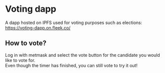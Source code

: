 # Voting dapp

A dapp hosted on IPFS used for voting purposes such as elections:\
https://voting-dapp.on.fleek.co/

## How to vote?

Log in with metmask and select the vote button for the candidate you would like to vote for.\
Even though the timer has finished, you can still vote to try it out!
